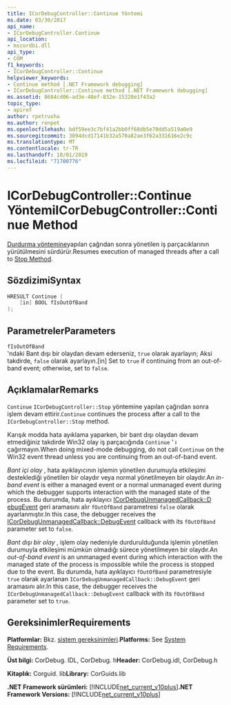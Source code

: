 ```yaml
---
title: ICorDebugController::Continue Yöntemi
ms.date: 03/30/2017
api_name:
- ICorDebugController.Continue
api_location:
- mscordbi.dll
api_type:
- COM
f1_keywords:
- ICorDebugController::Continue
helpviewer_keywords:
- Continue method [.NET Framework debugging]
- ICorDebugController::Continue method [.NET Framework debugging]
ms.assetid: 8684cd06-ad3e-48ef-832e-15320e1f43a2
topic_type:
- apiref
author: rpetrusha
ms.author: ronpet
ms.openlocfilehash: bdf59ee3c7bf41a2bb0ff68db5e70dd5a519a0e9
ms.sourcegitcommit: 3094dcd17141b32a570a82ae3f62a331616e2c9c
ms.translationtype: MT
ms.contentlocale: tr-TR
ms.lasthandoff: 10/01/2019
ms.locfileid: "71700776"
---
```

# <a name="icordebugcontrollercontinue-method"></a><span data-ttu-id="5547f-102">ICorDebugController::Continue Yöntemi</span><span class="sxs-lookup"><span data-stu-id="5547f-102">ICorDebugController::Continue Method</span></span>

<span data-ttu-id="5547f-103">[Durdurma yöntemine](icordebugcontroller-stop-method.md)yapılan çağrıdan sonra yönetilen iş parçacıklarının yürütülmesini sürdürür.</span><span class="sxs-lookup"><span data-stu-id="5547f-103">Resumes execution of managed threads after a call to [Stop Method](icordebugcontroller-stop-method.md).</span></span>

## <a name="syntax"></a><span data-ttu-id="5547f-104">Sözdizimi</span><span class="sxs-lookup"><span data-stu-id="5547f-104">Syntax</span></span>

```cpp
HRESULT Continue (
    [in] BOOL fIsOutOfBand
);
```

## <a name="parameters"></a><span data-ttu-id="5547f-105">Parametreler</span><span class="sxs-lookup"><span data-stu-id="5547f-105">Parameters</span></span>

 `fIsOutOfBand`  
 <span data-ttu-id="5547f-106">'ndaki Bant dışı bir olaydan devam ederseniz, `true` olarak ayarlayın; Aksi takdirde, `false` olarak ayarlayın.</span><span class="sxs-lookup"><span data-stu-id="5547f-106">[in] Set to `true` if continuing from an out-of-band event; otherwise, set to `false`.</span></span>

## <a name="remarks"></a><span data-ttu-id="5547f-107">Açıklamalar</span><span class="sxs-lookup"><span data-stu-id="5547f-107">Remarks</span></span>

<span data-ttu-id="5547f-108">`Continue` `ICorDebugController::Stop` yöntemine yapılan çağrıdan sonra işlem devam ettirir.</span><span class="sxs-lookup"><span data-stu-id="5547f-108">`Continue` continues the process after a call to the `ICorDebugController::Stop` method.</span></span>

<span data-ttu-id="5547f-109">Karışık modda hata ayıklama yaparken, bir bant dışı olaydan devam etmediğiniz takdirde Win32 olay iş parçacığında `Continue` ' ı çağırmayın.</span><span class="sxs-lookup"><span data-stu-id="5547f-109">When doing mixed-mode debugging, do not call `Continue` on the Win32 event thread unless you are continuing from an out-of-band event.</span></span>

<span data-ttu-id="5547f-110">*Bant içi olay* , hata ayıklayıcının işlemin yönetilen durumuyla etkileşimi desteklediği yönetilen bir olaydır veya normal yönetilmeyen bir olaydır.</span><span class="sxs-lookup"><span data-stu-id="5547f-110">An *in-band event* is either a managed event or a normal unmanaged event during which the debugger supports interaction with the managed state of the process.</span></span> <span data-ttu-id="5547f-111">Bu durumda, hata ayıklayıcı [ICorDebugUnmanagedCallback::D ebugEvent](icordebugunmanagedcallback-debugevent-method.md) geri aramasını alır `fOutOfBand` parametresi `false` olarak ayarlanmıştır.</span><span class="sxs-lookup"><span data-stu-id="5547f-111">In this case, the debugger receives the [ICorDebugUnmanagedCallback::DebugEvent](icordebugunmanagedcallback-debugevent-method.md) callback with its `fOutOfBand` parameter set to `false`.</span></span>
  
<span data-ttu-id="5547f-112">*Bant dışı bir olay* , işlem olay nedeniyle durdurulduğunda işlemin yönetilen durumuyla etkileşimi mümkün olmadığı sürece yönetilmeyen bir olaydır.</span><span class="sxs-lookup"><span data-stu-id="5547f-112">An *out-of-band event* is an unmanaged event during which interaction with the managed state of the process is impossible while the process is stopped due to the event.</span></span> <span data-ttu-id="5547f-113">Bu durumda, hata ayıklayıcı `fOutOfBand` parametresiyle `true` olarak ayarlanan `ICorDebugUnmanagedCallback::DebugEvent` geri aramasını alır.</span><span class="sxs-lookup"><span data-stu-id="5547f-113">In this case, the debugger receives the `ICorDebugUnmanagedCallback::DebugEvent` callback with its `fOutOfBand` parameter set to `true`.</span></span>

## <a name="requirements"></a><span data-ttu-id="5547f-114">Gereksinimler</span><span class="sxs-lookup"><span data-stu-id="5547f-114">Requirements</span></span>

 <span data-ttu-id="5547f-115">**Platformlar:** Bkz. [sistem gereksinimleri](../../../../docs/framework/get-started/system-requirements.md).</span><span class="sxs-lookup"><span data-stu-id="5547f-115">**Platforms:** See [System Requirements](../../../../docs/framework/get-started/system-requirements.md).</span></span>

 <span data-ttu-id="5547f-116">**Üst bilgi:** CorDebug. IDL, CorDebug. h</span><span class="sxs-lookup"><span data-stu-id="5547f-116">**Header:** CorDebug.idl, CorDebug.h</span></span>

 <span data-ttu-id="5547f-117">**Kitaplık:** Corguid. lib</span><span class="sxs-lookup"><span data-stu-id="5547f-117">**Library:** CorGuids.lib</span></span>

 <span data-ttu-id="5547f-118">**.NET Framework sürümleri:** [!INCLUDE[net_current_v10plus](../../../../includes/net-current-v10plus-md.md)]</span><span class="sxs-lookup"><span data-stu-id="5547f-118">**.NET Framework Versions:** [!INCLUDE[net_current_v10plus](../../../../includes/net-current-v10plus-md.md)]</span></span>
 
